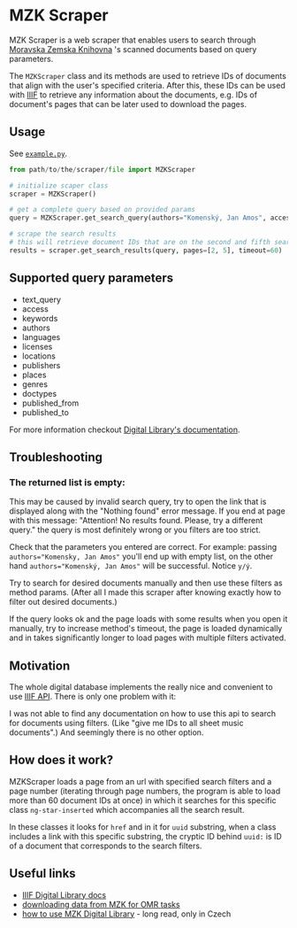 # MZK Scraper

MZK Scraper is a web scraper that enables users to search through [Moravska Zemska Knihovna](https://www.digitalniknihovna.cz/mzk) 's scanned documents based on query parameters.

The `MZKScraper` class and its methods are used to retrieve IDs of documents that align with the user's specified criteria. After this, these IDs can be used with [IIIF](https://iiif.io/) to retrieve any information about the documents, e.g. IDs of document's pages that can be later used to download the pages.

## Usage

See [`example.py`](./example.py).

```python
from path/to/the/scraper/file import MZKScraper

# initialize scaper class
scraper = MZKScraper()

# get a complete query based on provided params
query = MZKScraper.get_search_query(authors="Komenský, Jan Amos", access="public", doctypes="monograph")

# scrape the search results
# this will retrieve document IDs that are on the second and fifth search page
results = scraper.get_search_results(query, pages=[2, 5], timeout=60)
```

## Supported query parameters

- text_query
- access
- keywords
- authors
- languages
- licenses
- locations
- publishers
- places
- genres
- doctypes
- published_from
- published_to

For more information checkout [Digital Library's documentation](https://www.digitalniknihovna.cz/help).

## Troubleshooting

### The returned list is empty:

This may be caused by invalid search query, try to open the link that is displayed along with the "Nothing found" error message. If you end at page with this message: "Attention! No results found. Please, try a different query." the query is most definitely wrong or you filters are too strict.

Check that the parameters you entered are correct. For example: passing `authors="Komensky, Jan Amos"` you'll end up with empty list, on the other hand `authors="Komenský, Jan Amos"` will be successful. Notice `y/ý`.

Try to search for desired documents manually and then use these filters as method params. (After all I made this scraper after knowing exactly how to filter out desired documents.)

If the query looks ok and the page loads with some results when you open it manually, try to increase method's timeout, the page is loaded dynamically and in takes significantly longer to load pages with multiple filters activated.

## Motivation

The whole digital database implements the really nice and convenient to use [IIIF API](https://iiif.io/api/image/3.0/). There is only one problem with it:

I was not able to find any documentation on how to use this api to search for documents using filters. (Like "give me IDs to all sheet music documents".) And seemingly there is no other option.

## How does it work?

MZKScraper loads a page from an url with specified search filters and a page number (iterating through page numbers, the program is able to load more than 60 document IDs at once) in which it searches for this specific class `ng-star-inserted` which accompanies all the search result.

In these classes it looks for `href` and in it for `uuid` substring, when a class includes a link with this specific substring, the cryptic ID behind `uuid:` is ID of a document that corresponds to the search filters.

## Useful links

- [IIIF Digital Library docs](https://iiif.digitalniknihovna.cz/)
- [downloading data from MZK for OMR tasks](https://github.com/v-dvorak/omr-layout-analysis)
- [how to use MZK Digital Library](https://www.mzk.cz/sluzby/navody/digitalni-knihovna-mzk) - long read, only in Czech
